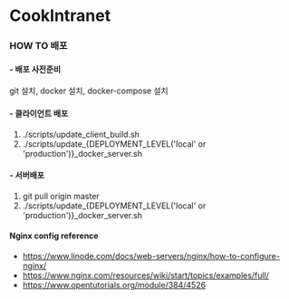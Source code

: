 # CookIntranet
### HOW TO 배포

#### - 배포 사전준비
git 설치, docker 설치, docker-compose 설치

#### - 클라이언트 배포
1. ./scripts/update_client_build.sh
2. ./scripts/update_{DEPLOYMENT_LEVEL('local' or 'production')}_docker_server.sh

#### - 서버배포
1. git pull origin master
2. ./scripts/update_{DEPLOYMENT_LEVEL('local' or 'production')}_docker_server.sh

#### Nginx config reference
- https://www.linode.com/docs/web-servers/nginx/how-to-configure-nginx/
- https://www.nginx.com/resources/wiki/start/topics/examples/full/
- https://www.opentutorials.org/module/384/4526